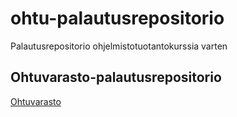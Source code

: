 # ohtu-palautusrepositorio
Palautusrepositorio ohjelmistotuotantokurssia varten

## Ohtuvarasto-palautusrepositorio
[Ohtuvarasto](https://github.com/henriimmonen/ohtuvarasto)
